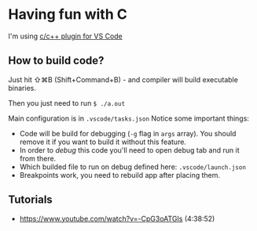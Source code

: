 # Having fun with C

I'm using [c/c++ plugin for VS Code](https://code.visualstudio.com/docs/languages/cpp)

## How to build code?

Just hit ⇧⌘B (Shift+Command+B) - and compiler will build executable binaries.

Then you just need to run `$ ./a.out`

Main configuration is in `.vscode/tasks.json` Notice some important things:

* Code will be build for debugging (`-g` flag in `args` array). You should remove it if you want to build it without this feature.
* In order to *debug* this code you'll need to open debug tab and run it from there.
* Which builded file to run on debug defined here: `.vscode/launch.json`
* Breakpoints work, you need to rebuild app after placing them.

## Tutorials

* https://www.youtube.com/watch?v=-CpG3oATGIs (4:38:52)

